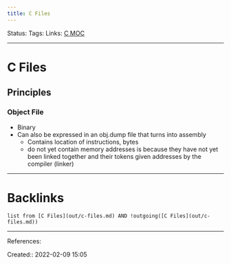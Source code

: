 ```yaml
---
title: C Files
---
```

Status: 
Tags: 
Links: [C MOC](out/c-moc.md)
___
# C Files
## Principles
### Object File
- Binary
- Can also be expressed in an obj.dump file that turns into assembly
	- Contains location of instructions, bytes
	- do not yet contain memory addresses is because they have not yet been linked together and their tokens given addresses by the compiler (linker)
___
# Backlinks
```dataview
list from [C Files](out/c-files.md) AND !outgoing([C Files](out/c-files.md))
```
___
References:

Created:: 2022-02-09 15:05

